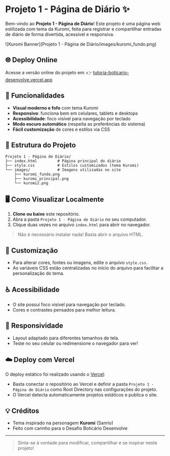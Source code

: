 # Projeto 1 - Página de Diário ✨

Bem-vindo ao **Projeto 1 - Página de Diário**! Este projeto é uma página web estilizada com tema da Kuromi, feita para registrar e compartilhar entradas de diário de forma divertida, acessível e responsiva.

![Kuromi Banner](Projeto 1 - Página de Diário/images/kuromi_fundo.png)

## 🌐 Deploy Online

Acesse a versão online do projeto em:
👉 [tutoria-boticario-desenvolve.vercel.app](https://tutoria-boticario-desenvolve.vercel.app/)

## 🚀 Funcionalidades
- **Visual moderno e fofo** com tema Kuromi
- **Responsivo**: funciona bem em celulares, tablets e desktops
- **Acessibilidade**: foco visível para navegação por teclado
- **Modo escuro automático** (respeita as preferências do sistema)
- **Fácil customização** de cores e estilos via CSS

## 📁 Estrutura do Projeto
```
Projeto 1 - Página de Diário/
├── index.html         # Página principal do diário
├── style.css          # Estilos customizados (tema Kuromi)
└── images/            # Imagens utilizadas no site
    ├── kuromi_fundo.png
    ├── kuromi_principal.png
    └── kuromi2.png
```

## 🖥️ Como Visualizar Localmente
1. **Clone ou baixe** este repositório.
2. Abra a pasta `Projeto 1 - Página de Diário` no seu computador.
3. Clique duas vezes no arquivo `index.html` para abrir no navegador.

> Não é necessário instalar nada! Basta abrir o arquivo HTML.

## 🎨 Customização
- Para alterar cores, fontes ou imagens, edite o arquivo `style.css`.
- As variáveis CSS estão centralizadas no início do arquivo para facilitar a personalização do tema.

## ♿ Acessibilidade
- O site possui foco visível para navegação por teclado.
- Cores e contrastes pensados para melhor leitura.

## 📱 Responsividade
- Layout adaptado para diferentes tamanhos de tela.
- Teste no seu celular ou redimensione o navegador para ver!

## ☁️ Deploy com Vercel

O deploy estático foi realizado usando o [Vercel](https://vercel.com/):
- Basta conectar o repositório ao Vercel e definir a pasta `Projeto 1 - Página de Diário` como Root Directory nas configurações do projeto.
- O Vercel detecta automaticamente projetos estáticos e publica o site.

## 💡 Créditos
- Tema inspirado na personagem **Kuromi** (Sanrio)
- Feito com carinho para o Desafio Boticário Desenvolve

---

> Sinta-se à vontade para modificar, compartilhar e se inspirar neste projeto!